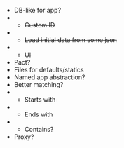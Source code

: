- DB-like for app?
- - ~~Custom ID~~
- - ~~Load initial data from some json~~
- - ~~UI~~
- Pact?
- Files for defaults/statics
- Named app abstraction?
- Better matching?
- - Starts with
- - Ends with
- - Contains?
- Proxy?
